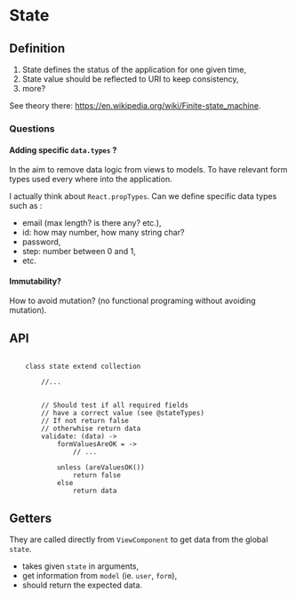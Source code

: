 # State

## Definition
1. State defines the status of the application for one given time,
2. State value should be reflected to URI to keep consistency,
3. more?

See theory there: https://en.wikipedia.org/wiki/Finite-state_machine.



### Questions

#### Adding specific `data.types` ?
In the aim to remove data logic from views to models.
To have relevant form types used every where into the application.

I actually think about `React.propTypes`.
Can we define specific data types such as :
 - email (max length? is there any? etc.),
 - id: how may number, how many string char?
 - password,
 - step: number between 0 and 1,
 - etc.

#### Immutability?
How to avoid mutation? (no functional programing without avoiding mutation).


## API

```

    class state extend collection

        //...


        // Should test if all required fields
        // have a correct value (see @stateTypes)
        // If not return false
        // otherwhise return data
        validate: (data) ->
            formValuesAreOK = ->
                // ...

            unless (areValuesOK())
                return false
            else
                return data

```



## Getters
They are called directly from `ViewComponent` to get data from the global `state`.
 - takes given `state` in arguments,
 - get information from `model` (ie. `user`, `form`),
 - should return the expected data.
